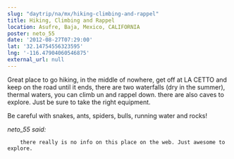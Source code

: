 ```yaml
---
slug: "daytrip/na/mx/hiking-climbing-and-rappel"
title: Hiking, Climbing and Rappel
location: Asufre, Baja, Mexico, CALIFORNIA
poster: neto_55
date: '2012-08-27T07:29:00'
lat: '32.14754556323595'
lng: '-116.47904060546875'
external_url: null
---
```


Great place to go hiking, in the middle of nowhere, get off at LA CETTO and keep on the road until it ends, there are two waterfalls (dry in the summer), thermal waters, you can climb un and rappel down. there are also caves to explore. Just be sure to take the right equipment.

Be careful with snakes, ants, spiders, bulls, running water and rocks!

<em>neto_55 said:</em>

        there really is no info on this place on the web. Just awesome to explore.
